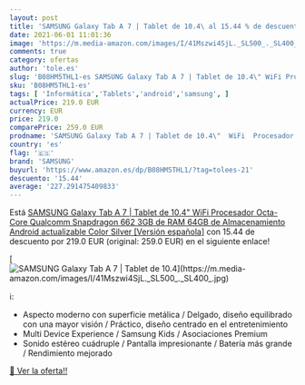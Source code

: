 ```yaml
---
layout: post
title: 'SAMSUNG Galaxy Tab A 7 | Tablet de 10.4\ al 15.44 % de descuento'
date: 2021-06-01 11:01:36
image: 'https://m.media-amazon.com/images/I/41Mszwi4SjL._SL500_._SL400_.jpg'
comments: true
category: ofertas
author: 'tole.es'
slug: 'B08HM5THL1-es SAMSUNG Galaxy Tab A 7 | Tablet de 10.4\" WiFi Procesador...'
sku: 'B08HM5THL1-es'
tags: [ 'Informática','Tablets','android','samsung', ]
actualPrice: 219.0 EUR
currency: EUR
price: 219.0
comparePrice: 259.0 EUR
prodname: 'SAMSUNG Galaxy Tab A 7 | Tablet de 10.4\"  WiFi  Procesador Octa-Core Qualcomm Snapdragon 662  3GB de RAM  64GB de Almacenamiento  Android actualizable  Color Silver [Versión española]'
country: 'es'
flag: '🇪🇸'
brand: 'SAMSUNG'
buyurl: 'https://www.amazon.es/dp/B08HM5THL1/?tag=tolees-21'
descuento: '15.44'
average: '227.291475409833'
---
```


Está [SAMSUNG Galaxy Tab A 7 | Tablet de 10.4\"  WiFi  Procesador Octa-Core Qualcomm Snapdragon 662  3GB de RAM  64GB de Almacenamiento  Android actualizable  Color Silver [Versión española]](https://www.amazon.es/dp/B08HM5THL1/?tag=tolees-21) con 15.44 de descuento por 219.0 EUR (original: 259.0 EUR) en el siguiente enlace!

[![SAMSUNG Galaxy Tab A 7 | Tablet de 10.4\](https://m.media-amazon.com/images/I/41Mszwi4SjL._SL500_._SL400_.jpg)](https://www.amazon.es/dp/B08HM5THL1/?tag=tolees-21)

ℹ️:

- Aspecto moderno con superficie metálica / Delgado, diseño equilibrado con una mayor visión / Práctico, diseño centrado en el entretenimiento
- Multi Device Experience / Samsung Kids / Asociaciones Premium
- Sonido estéreo cuádruple / Pantalla impresionante / Batería más grande / Rendimiento mejorado

[🛒 Ver la oferta!!](https://www.amazon.es/dp/B08HM5THL1/?tag=tolees-21)
